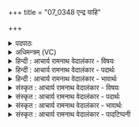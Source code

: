 +++
title = "07_0348 एन्द्र याहि"

+++
<details><summary>पदपाठः</summary>

आ꣢। इ꣣न्द्र। याहि। ह꣡रि꣢꣯भिः। उ꣡प꣢꣯। क꣡ण्व꣢꣯स्य। सु꣣ष्टुति꣢म्। सु꣣। स्तुति꣢म्। दि꣣वः꣢। अ꣣मु꣡ष्य꣢। शा꣡स꣢꣯तः। दि꣡व꣢꣯म्। य꣣य꣢। दि꣣वावसो। दिवा। वसो। ३४८।
</details>

<details><summary>अधिमन्त्रम् (VC)</summary>

- इन्द्रः
- नीपातिथिः काण्वः
- अनुष्टुप्
- गान्धारः
- ऐन्द्रं काण्डम्
</details>

<details><summary>हिन्दी : आचार्य रामनाथ वेदालंकार - विषयः</summary>

अगले मन्त्र में इन्द्र नाम से जगदीश्वर का आह्वान किया गया है।
</details>

<details><summary>हिन्दी : आचार्य रामनाथ वेदालंकार - पदार्थः</summary>

पदार्थान्वय -  हे (इन्द्र) जगदीश्वर ! आप (हरिभिः) अपनी अध्यात्म-प्रकाश की किरणों के साथ (कण्वस्य) मुझ मेधावी की (सुस्तुतिम्) शुभ स्तुति को (उप आयाहि) समीपता से प्राप्त कीजिए। आगे स्तोता अपने आत्मा को कहता है—हे (दिवावसो) दीप्तिधन के इच्छुक मेरे अन्तरात्मन् ! तू (शासतः) शासक, (अमुष्य) चर्म-चक्षुओं से न दीखनेवाले उस (दिवः) दीप्तिमान् परमात्मा के (दिवम्) प्रकाशक तेज को (यय) प्राप्त कर ॥७॥ इस मन्त्र में ‘दिवो, दिवं, दिवा’ में वृत्त्यनुप्रास अलङ्कार है ॥७॥
</details>

<details><summary>हिन्दी : आचार्य रामनाथ वेदालंकार - भावार्थः</summary>

भावार्थ -  यदि हमारी स्तुति हृदय से निकली है, तो परमेश्वर उसे सुनता ही है। हमें भी उसका सान्निध्य प्राप्त कर उसके तेज से तेजस्वी बनना चाहिए ॥७॥
</details>

<details><summary>संस्कृत : आचार्य रामनाथ वेदालंकार - विषयः</summary>

अथेन्द्रनाम्ना जगदीश्वरमाह्वयति।
</details>

<details><summary>संस्कृत : आचार्य रामनाथ वेदालंकार - पदार्थः</summary>

पदार्थान्वय -  हे (इन्द्र) जगदीश्वर ! त्वम् (हरिभिः) स्वकीयैः अध्यात्मप्रकाशकिरणैः सह। हरयः सुपर्णाः हरणा आदित्यरश्मयः इति निरुक्तम्, ७।२४। (कण्वस्य) मेधाविनो मम। कण्व इति मेधाविनाम, निघं० ३।१५। (सुस्तुतिम्) शोभनां स्तुतिम् (उप आयाहि) उपागच्छ। अथ स्तोता स्वात्मानमाह। हे (दिवावसो२) दीप्तिधनेच्छो मदीय अन्तरात्मन् ! त्वम् (शासतः) शासकस्य (अमुष्य) चर्मचक्षुर्भिरदृश्यमानस्य तस्य (दिवः) द्योतमानस्य परमात्मनः (दिवम्) प्रकाशकं तेजः (यय) प्राप्नुहि। या प्रापणे धातोः ‘याहि’ इति प्राप्ते छान्दसं रूपमिदम्। यद्वा यय धातुः पृथक् कल्पनीया ॥७॥ अत्र ‘दिवो, दिवं, दिवा’ इत्यत्र वृत्त्यनुप्रासोऽलङ्कारः ॥७॥
</details>

<details><summary>संस्कृत : आचार्य रामनाथ वेदालंकार - भावार्थः</summary>

भावार्थ -  स्तुतिरस्माकं हार्दिकी चेत् तदा परमेश्वरस्तां शृणोत्येव। अस्माभिस्तत्सान्निध्यं प्राप्य तत्तेजसा तेजस्विभिर्भाव्यम् ॥७॥
</details>

<details><summary>संस्कृत : आचार्य रामनाथ वेदालंकार - पादटिप्पनी</summary>

टिप्पनी -   १. ऋ० ८।३४।१, साम० १८०७। २. दिवावसो दीप्तधन—इति वि०। दीप्त्यावासक—इति भ०। दीप्तहविष्क इन्द्र—इति सा०।
</details>